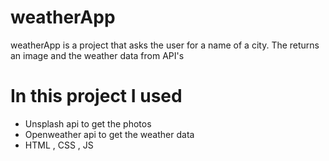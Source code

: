 # weatherApp
weatherApp is a project that asks the user for a name of a city. The returns an image and the weather data from API's

# In this project I used 
- Unsplash api to get the photos
- Openweather api to get the weather data
- HTML , CSS , JS
